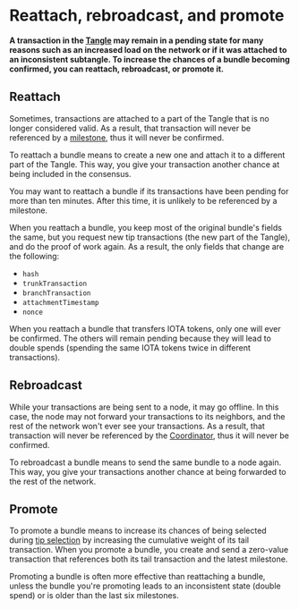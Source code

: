 # Reattach, rebroadcast, and promote

**A transaction in the [Tangle](../basics/the-tangle.md) may remain in a pending state for many reasons such as an increased load on the network or if it was attached to an inconsistent subtangle. To increase the chances of a bundle becoming confirmed, you can reattach, rebroadcast, or promote it.**

## Reattach

Sometimes, transactions are attached to a part of the Tangle that is no longer considered valid. As a result, that transaction will never be referenced by a [milestone](../basics/the-coordinator.md#milestones), thus it will never be confirmed.

To reattach a bundle means to create a new one and attach it to a different part of the Tangle. This way, you give your transaction another chance at being included in the consensus.

You may want to reattach a bundle if its transactions have been pending for more than ten minutes. After this time, it is unlikely to be referenced by a milestone.

When you reattach a bundle, you keep most of the original bundle's fields the same, but you request new tip transactions (the new part of the Tangle), and do the proof of work again. As a result, the only fields that change are the following:

- `hash`
- `trunkTransaction`
- `branchTransaction`
- `attachmentTimestamp`
- `nonce`

When you reattach a bundle that transfers IOTA tokens, only one will ever be confirmed. The others will remain pending because they will lead to double spends (spending the same IOTA tokens twice in different transactions).

## Rebroadcast

While your transactions are being sent to a node, it may go offline. In this case, the node may not forward your transactions to its neighbors, and the rest of the network won't ever see your transactions. As a result, that transaction will never be referenced by the [Coordinator](../basics/the-coordinator.md), thus it will never be confirmed.

To rebroadcast a bundle means to send the same bundle to a node again. This way, you give your transactions another chance at being forwarded to the rest of the network.

## Promote

To promote a bundle means to increase its chances of being selected during [tip selection](root://node-software/0.1/iri/concepts/tip-selection.md) by increasing the cumulative weight of its tail transaction. When you promote a bundle, you create and send a zero-value transaction that references both its tail transaction and the latest milestone.

Promoting a bundle is often more effective than reattaching a bundle, unless the bundle you're promoting leads to an inconsistent state (double spend) or is older than the last six milestones.

